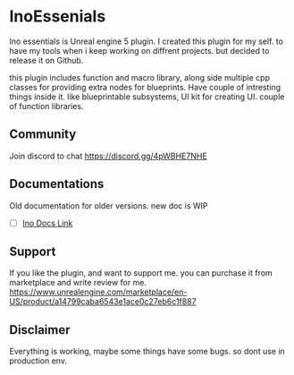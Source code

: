# InoEssenials
Ino essentials is Unreal engine 5 plugin. I created this plugin for my self. to have my tools when i keep working on diffrent projects. but decided to release it on Github.

this plugin includes function and macro library, along side multiple cpp classes for providing extra nodes for blueprints.
Have couple of intresting things inside it. like blueprintable subsystems, UI kit for creating UI. 
couple of function libraries. 

## Community
Join discord to chat
https://discord.gg/4pWBHE7NHE


## Documentations
Old documentation for older versions. new doc is WIP
- [ ] [Ino Docs Link](https://docs.inoland.net/documentation/ie-welcome/)

## Support
If you like the plugin, and want to support me. you can purchase it from marketplace and write review for me.
https://www.unrealengine.com/marketplace/en-US/product/a14799caba6543e1ace0c27eb6c1f887

## Disclaimer
Everything is working, maybe some things have some bugs. so dont use in production env.



